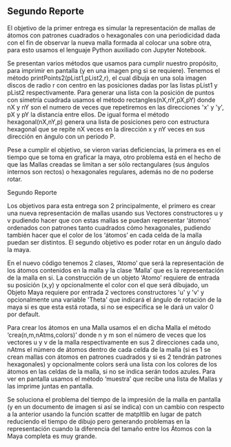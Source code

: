 ## Segundo Reporte

El objetivo de la primer entrega es simular la representación de mallas de átomos con patrones cuadrados o hexagonales con una periodicidad dada con el fin de observar la nueva malla formada al colocar una sobre otra, para esto usamos el lenguaje Python auxiliado con Jupyter Notebook.

Se presentan varios métodos que usamos para cumplir nuestro propósito, para imprimir en pantalla (y en una imagen png si se requiere). Tenemos el método printPoints2(pList1,pList2,r), el cual dibuja en una sola imagen discos de radio r con centro en las posiciones dadas por las listas pList1 y pList2 respectivamente. Para generar una lista con la posición de puntos con simetría cuadrada usamos el método rectangles(nX,nY,pX,pY) donde nX y nY son el numero de veces que repetiremos en las direcciones 'x' y 'y', pX y pY la distancia entre ellos. De igual forma el método hexagonal(nX,nY,p) genera una lista de posiciones pero con estructura hexagonal que se repite nX veces en la dirección x y nY veces en sus dirección en ángulo con un periodo P.

Pese a cumplir el objetivo, se vieron varias deficiencias, la primera es en el tiempo que se toma en graficar la maya, otro problema está en el hecho de que las Mallas creadas se limitan a ser sólo rectangulares (sus ángulos internos son rectos) o hexagonales regulares, además no de no poderse rotar.


Segundo Reporte

Los objetivos para esta entrega son 2 principalmente, el primero es crear una nueva representación de mallas usando sus Vectores constructores u y v pudiendo hacer que con estas mallas se puedan representar ‘átomos’ ordenados con patrones tanto cuadrados cómo hexagonales, pudiendo también hacer que el color de los ‘átomos’ en cada celda de la malla puedan ser distintos. El segundo objetivo es poder rotar en un ángulo dado la maya.

En el nuevo código tenemos 2 clases, ‘Atomo’ que será la representación de los átomos contenidos en la malla y la clase ‘Malla’ que es la representación de la malla en si. La construcción de un objeto ‘Atomo’ requiere de entrada su posición (x,y) y opcionalmente el color con el que será dibujado, un Objeto Maya requiere por entrada 2 vectores constructores 'u' y 'v' y opcionalmente una variable 'Theta' que indicará el ángulo de rotación de la maya si es que esta está rotada, si no se especifica se le dará un valor 0 por default.

Para crear los átomos en una Malla usamos el en dicha Malla el método ‘crea(n,m,nAtms,colors)’ donde n y m son el número de veces que los vectores u y v de la malla respectivamente en sus 2 direcciones cada uno, nAtms el número de átomos dentro de cada celda de la malla (si es 1 se crean mallas con átomos en patrones cuadrados y si es 2 tendrán patrones hexagonales) y opcionalmente colors será una lista con los colores de los átomos en las celdas de la malla, si no se indica serán todos azules. Para ver en pantalla usamos el método ‘muestra’ que recibe una lista de Mallas y las imprime juntas en pantalla.

Se soluciona el problema del tiempo de la impresión de la malla en pantalla (y en un documento de imagen si así se indica) con un cambio con respecto a la anterior usando la función scatter de matpltlib en lugar de patch reduciendo el tiempo de dibujo pero generando problemas en la representación cuando la diferencia del tamaño entre los Átomos con la Maya completa es muy grande.
